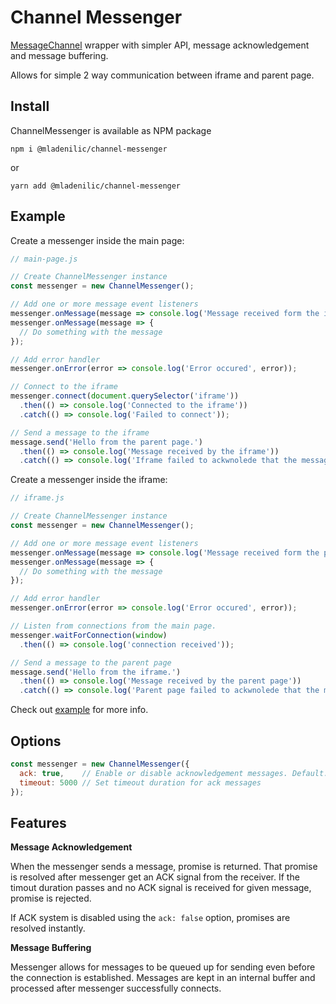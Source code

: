# Channel Messenger

[MessageChannel](https://developer.mozilla.org/en-US/docs/Web/API/MessageChannel) wrapper with simpler API, message acknowledgement and message buffering.

Allows for simple 2 way communication between iframe and parent page. 

## Install

ChannelMessenger is available as NPM package

```shell
npm i @mladenilic/channel-messenger
```

or 

```shell
yarn add @mladenilic/channel-messenger
```

## Example

Create a messenger inside the main page:
```js
// main-page.js

// Create ChannelMessenger instance
const messenger = new ChannelMessenger();

// Add one or more message event listeners
messenger.onMessage(message => console.log('Message received form the iframe', message));
messenger.onMessage(message => {
  // Do something with the message
});

// Add error handler
messenger.onError(error => console.log('Error occured', error));

// Connect to the iframe
messenger.connect(document.querySelector('iframe'))
  .then(() => console.log('Connected to the iframe'))
  .catch(() => console.log('Failed to connect'));

// Send a message to the iframe
message.send('Hello from the parent page.')
  .then(() => console.log('Message received by the iframe'))
  .catch(() => console.log('Iframe failed to ackwnolede that the message was received.'));
```

Create a messenger inside the iframe:
```js
// iframe.js

// Create ChannelMessenger instance
const messenger = new ChannelMessenger();

// Add one or more message event listeners
messenger.onMessage(message => console.log('Message received form the parent page', message));
messenger.onMessage(message => {
  // Do something with the message
});

// Add error handler
messenger.onError(error => console.log('Error occured', error));

// Listen from connections from the main page.
messenger.waitForConnection(window)
  .then(() => console.log('connection received'));

// Send a message to the parent page
message.send('Hello from the iframe.')
  .then(() => console.log('Message received by the parent page'))
  .catch(() => console.log('Parent page failed to ackwnolede that the message was received.'));
```

Check out [example](example/) for more info.

## Options

```js
const messenger = new ChannelMessenger({
  ack: true,    // Enable or disable acknowledgement messages. Default: true
  timeout: 5000 // Set timeout duration for ack messages
});
```

## Features

**Message Acknowledgement**

When the messenger sends a message, promise is returned. That promise is resolved after messenger get an ACK signal from the receiver. If the timout duration passes and no ACK signal is received for given message, promise is rejected.

If ACK system is disabled using the `ack: false` option, promises are resolved instantly.


**Message Buffering**

Messenger allows for messages to be queued up for sending even before the connection is established. Messages are kept in an internal buffer and processed after messenger successfully connects.